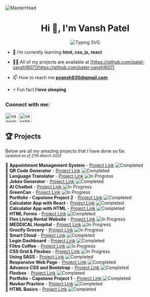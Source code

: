 ![MasterHead](https://1.bp.blogspot.com/-7A4WynwLsMw/XbBpCXG8fHI/AAAAAAAAMt4/uOa1bpLskYgrwGbllhSu2SDj_Mig8SXJQCLcBGAsYHQ/s1600/2000_600px.gif)
<h1 align="center">Hi 👋, I'm Vansh Patel</h1>
<p align="center">
<img src="https://readme-typing-svg.herokuapp.com?font=Fira+Code&pause=1000&color=3CDB85&center=true&vCenter=true&width=435&lines=Graphic+Designer;Full-Stack+Engineering+Student;Photographer;Videographer;Video+Editor;UI/UX+Designer;Proud+Developer;" alt="Typing SVG" />

- 🌱 I’m currently learning **html, css, js, react**

- 👨‍💻 All of my projects are available at [https://github.com/patel-vansh1607](https://github.com/patel-vansh1607)

- 📫 How to reach me **pvansh830@gmail.com**

- ⚡ Fun fact **I love sleeping**



</p>
<h3 align="left">Connect with me:</h3>
<p align="left">
<a href="https://instagram.com/vannshh.patell" target="blank"><img align="center" src="https://raw.githubusercontent.com/rahuldkjain/github-profile-readme-generator/master/src/images/icons/Social/instagram.svg" alt="vannshh.patell" height="30" width="40" /></a>
<a href="https://www.leetcode.com/vanshhhhh789" target="blank"><img align="center" src="https://raw.githubusercontent.com/rahuldkjain/github-profile-readme-generator/master/src/images/icons/Social/leet-code.svg" alt="vanshhhhh789" height="30" width="40" /></a>
</p>

## 🏆 Projects  
Below are all my amazing projects that I have done so far. <br>
<sub>_Updated as of 27th March 2025_</sub>

🔹 **Appointment Management System** - [Project Link](https://github.com/patel-vansh1607/appointment-management-system)  ![Completed](https://img.shields.io/badge/Completed-00C853?style=flat-square&color=00C853) <br>
🔹 **QR Code Generator** - [Project Link](https://github.com/patel-vansh1607/qr-code-generator)  ![Completed](https://img.shields.io/badge/Completed-00C853?style=flat-square&color=00C853) <br>
🔹 **Language Translator** - [Project Link](https://github.com/patel-vansh1607/language-translator)  ![In Progress](https://img.shields.io/badge/In%20Progress-FFA500?style=flat-square&color=FFA500) <br>
🔹 **Jokes Generator** - [Project Link](https://github.com/patel-vansh1607/jokes_generator)  ![Completed](https://img.shields.io/badge/Completed-00C853?style=flat-square&color=00C853) <br>
🔹 **AI Chatbot** - [Project Link](https://github.com/patel-vansh1607/open-ai) ![In Progress](https://img.shields.io/badge/In%20Progress-FFA500?style=flat-square&color=FFA500) <br>
🔹 **GreenCan** - [Project Link]( https://github.com/patel-vansh1607/greencan) ![In Progress](https://img.shields.io/badge/In%20Progress-FFA500?style=flat-square&color=FFA500) <br>
🔹 **Portfolio - Capstone Project 2** - [Project Link](https://github.com/patel-vansh1607/capstone-project-mod-1)  ![Completed](https://img.shields.io/badge/Completed-00C853?style=flat-square&color=00C853) <br>
🔹 **Calculator App with React** - [Project Link](https://github.com/patel-vansh1607/calculator-app-react)  ![Completed](https://img.shields.io/badge/Completed-00C853?style=flat-square&color=00C853) <br>
🔹 **Calculator App with HTML** - [Project Link](https://github.com/patel-vansh1607/calculator-app) ![Completed](https://img.shields.io/badge/Completed-00C853?style=flat-square&color=00C853) <br>
🔹 **HTML Forms** - [Project Link](https://github.com/patel-vansh1607/html-forms)  ![Completed](https://img.shields.io/badge/Completed-00C853?style=flat-square&color=00C853) <br>
🔹 **Flex Living Rental Website** - [Project Link](https://github.com/patel-vansh1607/flex-living-rental-website) ![In Progress](https://img.shields.io/badge/In%20Progress-FFA500?style=flat-square&color=FFA500) <br>
🔹 **MEDDICAL Hospital** - [Project Link](https://github.com/patel-vansh1607/MEDDICAL-hospital-website) ![In Progress](https://img.shields.io/badge/In%20Progress-FFA500?style=flat-square&color=FFA500) <br>
🔹 **Grocify Grocery** - [Project Link](https://github.com/patel-vansh1607/grocify-grocery) ![In Progress](https://img.shields.io/badge/In%20Progress-FFA500?style=flat-square&color=FFA500) <br>
🔹 **Smart Cloud** - [Project Link](https://github.com/patel-vansh1607/smart-cloud) ![Completed](https://img.shields.io/badge/Completed-00C853?style=flat-square&color=00C853) <br>
🔹 **Login Dashboard** - [Project Link](https://github.com/patel-vansh1607/login-dashboard) ![Completed](https://img.shields.io/badge/Completed-00C853?style=flat-square&color=00C853) <br>
🔹 **Filtro Coffee** - [Project Link](https://github.com/patel-vansh1607/filtro-coffee-website) ![In Progress](https://img.shields.io/badge/In%20Progress-FFA500?style=flat-square&color=FFA500) <br>
🔹 **CSS Grid & Flexbox** - [Project Link](https://github.com/patel-vansh1607/filtro-coffee-website) ![In Progress](https://img.shields.io/badge/In%20Progress-FFA500?style=flat-square&color=FFA500) <br>
🔹 **Using SASS** - [Project Link](https://github.com/patel-vansh1607/using-sass-) ![Completed](https://img.shields.io/badge/Completed-00C853?style=flat-square&color=00C853) <br>
🔹 **Responsive Web Page** - [Project Link](https://github.com/patel-vansh1607/responsive-web-page) ![Completed](https://img.shields.io/badge/Completed-00C853?style=flat-square&color=00C853) <br>
🔹 **Advance CSS and Bootstrap** - [Project Link](https://github.com/patel-vansh1607/adv-css-and-bootstrap) ![Completed](https://img.shields.io/badge/Completed-00C853?style=flat-square&color=00C853) <br>
🔹 **Flexbox** - [Project Link](https://github.com/patel-vansh1607/online-exam-flexbox) ![Completed](https://img.shields.io/badge/Completed-00C853?style=flat-square&color=00C853) <br>
🔹 **Portfolio - Capstone Project 1** - [Project Link](https://github.com/patel-vansh1607/portfolio-1) ![Completed](https://img.shields.io/badge/Completed-00C853?style=flat-square&color=00C853) <br>
🔹 **Navbar Practice** - [Project Link](https://github.com/patel-vansh1607/nav-bar) ![Completed](https://img.shields.io/badge/Completed-00C853?style=flat-square&color=00C853) <br>
🔹 **HTML Basics** - [Project Link](https://github.com/patel-vansh1607/week-2-html) ![Completed](https://img.shields.io/badge/Completed-00C853?style=flat-square&color=00C853) <br>





